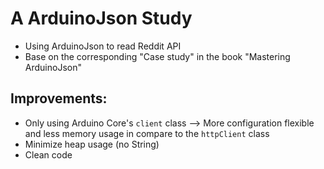 # A ArduinoJson Study
- Using ArduinoJson to read Reddit API
- Base on the corresponding "Case study" in the book "Mastering ArduinoJson"

## Improvements:
- Only using Arduino Core's `client` class --> More configuration flexible and less memory usage in compare to the `httpClient` class
- Minimize heap usage (no String)
- Clean code 